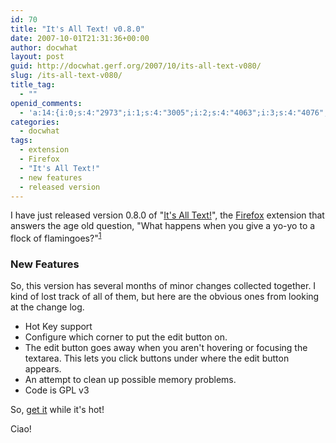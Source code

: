 ```yaml
---
id: 70
title: "It's All Text! v0.8.0"
date: 2007-10-01T21:31:36+00:00
author: docwhat
layout: post
guid: http://docwhat.gerf.org/2007/10/its-all-text-v080/
slug: /its-all-text-v080/
title_tag:
  - ""
openid_comments:
  - 'a:14:{i:0;s:4:"2973";i:1;s:4:"3005";i:2;s:4:"4063";i:3;s:4:"4076";i:4;s:4:"5854";i:5;s:4:"5941";i:6;s:4:"5945";i:7;s:4:"5969";i:8;s:4:"6272";i:9;s:4:"6391";i:10;s:4:"7035";i:11;s:4:"7039";i:12;s:4:"7808";i:13;i:9700;}'
categories:
  - docwhat
tags:
  - extension
  - Firefox
  - "It's All Text!"
  - new features
  - released version
---
```

I have just released version 0.8.0 of "<a href="https://addons.mozilla.org/en-US/firefox/addon/4125">It's All Text!</a>", the <a rel="tag" href="http://www.mozilla.com/en-US/firefox/">Firefox</a> extension that answers the age old question, "What happens when you give a yo-yo to a flock of flamingoes?"<sup><a href="http://us.imdb.com/title/tt0120910/usercomments?start=10">1</a></sup>
<h3>New Features</h3>
So, this version has several months of minor changes collected together.  I kind of lost track of all of them, but here are the obvious ones from looking at the change log.
<ul>
	<li>Hot Key support</li>
	<li>Configure which corner to put the edit button on.</li>
	<li>The edit button goes away when you aren't hovering or focusing the textarea.  This lets you click buttons under where the edit button appears.</li>
	<li>An attempt to clean up possible memory problems.</li>
	<li>Code is <a rel="tag">GPL v3</a></li>
</ul>
So, <a href="https://addons.mozilla.org/en-US/firefox/addon/4125">get it</a> while it's hot!

Ciao!
